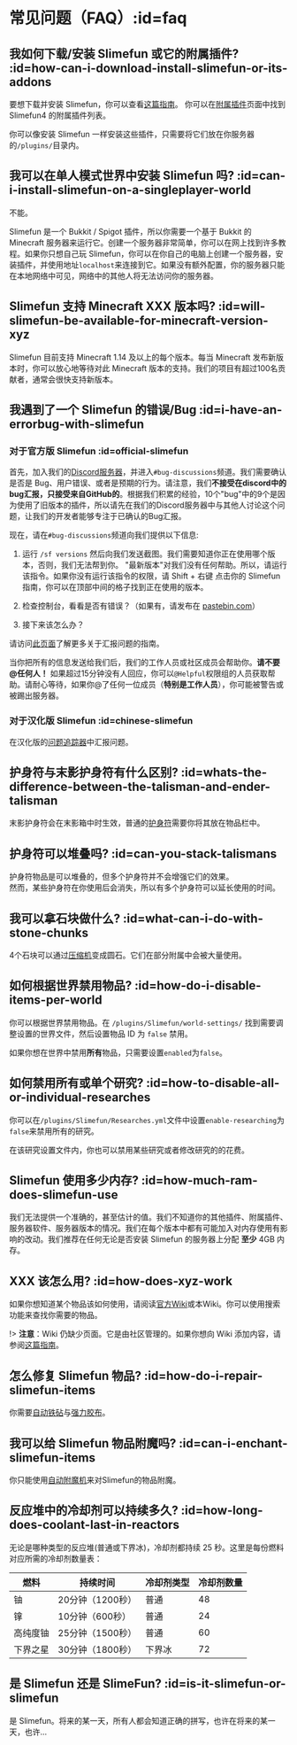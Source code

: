 # 常见问题（FAQ）:id=faq

## 我如何下载/安装 Slimefun 或它的附属插件? :id=how-can-i-download-install-slimefun-or-its-addons

要想下载并安装 Slimefun，你可以查看[这篇指南](/Installing-Slimefun)。
你可以在[附属插件](/Addons)页面中找到 Slimefun4 的附属插件列表。

你可以像安装 Slimefun 一样安装这些插件，只需要将它们放在你服务器的`/plugins/`目录内。

## 我可以在单人模式世界中安装 Slimefun 吗? :id=can-i-install-slimefun-on-a-singleplayer-world

不能。

Slimefun 是一个 Bukkit / Spigot 插件，所以你需要一个基于 Bukkit 的 Minecraft 服务器来运行它。创建一个服务器非常简单，你可以在网上找到许多教程。如果你只想自己玩 Slimefun，你可以在你自己的电脑上创建一个服务器，安装插件，并使用地址`localhost`来连接到它。如果没有额外配置，你的服务器只能在本地网络中可见，网络中的其他人将无法访问你的服务器。

## Slimefun 支持 Minecraft XXX 版本吗? :id=will-slimefun-be-available-for-minecraft-version-xyz

Slimefun 目前支持 Minecraft 1.14 及以上的每个版本。每当 Minecraft 发布新版本时，你可以放心地等待对此 Minecraft 版本的支持。我们的项目有超过100名贡献者，通常会很快支持新版本。

## 我遇到了一个 Slimefun 的错误/Bug :id=i-have-an-errorbug-with-slimefun

### 对于官方版 Slimefun :id=official-slimefun

首先，加入我们的[Discord服务器](https://discord.gg/slimefun)，并进入`#bug-discussions`频道。我们需要确认是否是 Bug、用户错误、或者是预期的行为。请注意，我们**不接受在discord中的bug汇报，只接受来自GitHub的**。根据我们积累的经验，10个"bug"中的9个是因为使用了旧版本的插件，所以请先在我们的Discord服务器中与其他人讨论这个问题，让我们的开发者能够专注于已确认的Bug汇报。

现在，请在`#bug-discussions`频道向我们提供以下信息:

1. 运行 `/sf versions` 然后向我们发送截图。我们需要知道你正在使用哪个版本，否则，我们无法帮到你。
"最新版本"对我们没有任何帮助。所以，请运行该指令。如果你没有运行该指令的权限，请 Shift + 右键 点击你的 Slimefun 指南，你可以在顶部中间的格子找到正在使用的版本。

2. 检查控制台，看看是否有错误？（如果有，请发布在 [pastebin.com](https://pastebin.com/)）

3. 接下来该怎么办？

请访问[此页面](/How-to-report-bugs)了解更多关于汇报问题的指南。

当你把所有的信息发送给我们后，我们的工作人员或社区成员会帮助你。**请不要@任何人！** 如果超过15分钟没有人回应，你可以`@Helpful`权限组的人员获取帮助。请耐心等待，如果你@了任何一位成员（**特别是工作人员**），你可能被警告或被踢出服务器。

### 对于汉化版 Slimefun :id=chinese-slimefun

在汉化版的[问题追踪器](https://github.com/StarWishsama/Slimefun4/issues)中汇报问题。

## 护身符与末影护身符有什么区别? :id=whats-the-difference-between-the-talisman-and-ender-talisman

末影护身符会在末影箱中时生效，普通的[护身符](/Talismans)需要你将其放在物品栏中。

## 护身符可以堆叠吗? :id=can-you-stack-talismans

护身符物品是可以堆叠的，但多个护身符并不会增强它们的效果。  
然而，某些护身符在你使用后会消失，所以有多个护身符可以延长使用的时间。

## 我可以拿石块做什么? :id=what-can-i-do-with-stone-chunks

4个石块可以通过[压缩机](/Compressor)变成圆石。它们在部分附属中会被大量使用。

## 如何根据世界禁用物品? :id=how-do-i-disable-items-per-world

你可以根据世界禁用物品。在 `/plugins/Slimefun/world-settings/` 找到需要调整设置的世界文件，然后设置物品 ID 为 `false` 禁用。

如果你想在世界中禁用**所有**物品，只需要设置`enabled`为`false`。

## 如何禁用所有或单个研究? :id=how-to-disable-all-or-individual-researches

你可以在`/plugins/Slimefun/Researches.yml`文件中设置`enable-researching`为`false`来禁用所有的研究。

在该研究设置文件内，你也可以禁用某些研究或者修改研究的的花费。

## Slimefun 使用多少内存? :id=how-much-ram-does-slimefun-use

我们无法提供一个准确的，甚至估计的值。我们不知道你的其他插件、附属插件、服务器软件、服务器版本的情况。我们在每个版本中都有可能加入对内存使用有影响的改动。我们推荐在任何无论是否安装 Slimefun 的服务器上分配 **至少** 4GB 内存。

## XXX 该怎么用? :id=how-does-xyz-work

如果你想知道某个物品该如何使用，请阅读[官方Wiki](https://github.com/Slimefun/Slimefun4/wiki)或本Wiki。你可以使用搜索功能来查找你需要的物品。

!> **注意**：Wiki 仍缺少页面。它是由社区管理的。如果你想向 Wiki 添加内容，请参阅[这篇指南](/Expanding-the-Wiki)。

## 怎么修复 Slimefun 物品? :id=how-do-i-repair-slimefun-items

你需要[自动铁砧](/Auto-Anvil)与[强力胶布](/Miscellaneous-Items)。

## 我可以给 Slimefun 物品附魔吗? :id=can-i-enchant-slimefun-items

你只能使用[自动附魔机](/Auto-Enchanter)来对Slimefun的物品附魔。

## 反应堆中的冷却剂可以持续多久? :id=how-long-does-coolant-last-in-reactors

无论是哪种类型的反应堆(普通或下界冰)，冷却剂都持续 25 秒。这里是每份燃料对应所需的冷却剂数量表：

| 燃料      | 持续时间        | 冷却剂类型 | 冷却剂数量|
| --------- | ------------- | --------- | ------- |
| 铀        | 20分钟（1200秒）| 普通      | 48      |
| 镎        | 10分钟（600秒） | 普通      | 24      |
| 高纯度铀   | 25分钟（1500秒）| 普通      | 60      |
| 下界之星   | 30分钟（1800秒）| 下界冰     | 72     |

## 是 Slimefun 还是 SlimeFun? :id=is-it-slimefun-or-slimefun

是 Slimefun。将来的某一天，所有人都会知道正确的拼写，也许在将来的某一天，也许...
